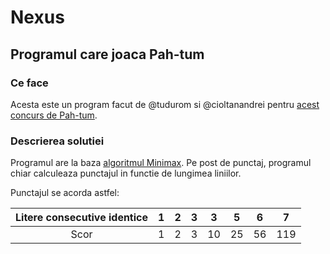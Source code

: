 # Nexus
## Programul care joaca Pah-tum

### Ce face

Acesta este un program facut de @tudurom si @cioltanandrei pentru [acest concurs de Pah-tum](http://algopedia.ro/wiki/index.php/Concurs_Pah-tum_2015,_clasa_a_6-a).

### Descrierea solutiei

Programul are la baza [algoritmul Minimax](http://en.wikipedia.org/wiki/Minimax). Pe post de punctaj, programul chiar calculeaza punctajul in functie de lungimea liniilor.

Punctajul se acorda astfel:

|Litere consecutive identice|1  |2  |3  |3  |5  |6  |7  |
|:-------------------------:|---|---|---|---|---|---|---|
|Scor                       |1  |2  |3  |10 |25 |56 |119|
